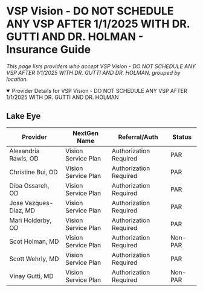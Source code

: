 # VSP Vision - DO NOT SCHEDULE ANY VSP AFTER 1/1/2025 WITH DR. GUTTI AND DR. HOLMAN - Insurance Guide

*This page lists providers who accept VSP Vision - DO NOT SCHEDULE ANY VSP AFTER 1/1/2025 WITH DR. GUTTI AND DR. HOLMAN, grouped by location.*

<details open><summary>Provider Details for VSP Vision - DO NOT SCHEDULE ANY VSP AFTER 1/1/2025 WITH DR. GUTTI AND DR. HOLMAN</summary>

## Lake Eye 

| Provider | NextGen Name | Referral/Auth | Status |
|----------|-------------|--------------|--------|
| Alexandria Rawls, OD | Vision Service Plan | Authorization Required | PAR |
| Christine Bui, OD | Vision Service Plan | Authorization Required | PAR |
| Diba Ossareh, OD | Vision Service Plan | Authorization Required | PAR |
| Jose Vazques-Diaz, MD | Vision Service Plan | Authorization Required | PAR |
| Mari Holderby, OD | Vision Service Plan | Authorization Required | PAR |
| Scot Holman, MD | Vision Service Plan | Authorization Required | Non-PAR |
| Scott Wehrly, MD | Vision Service Plan | Authorization Required | PAR |
| Vinay Gutti, MD | Vision Service Plan | Authorization Required | Non-PAR |

</details>

